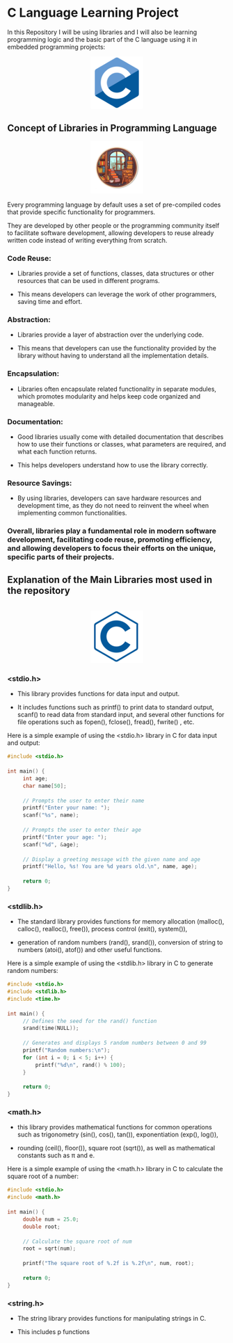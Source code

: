 # C Language Learning Project

In this Repository I will be using libraries and I will also be learning programming logic and the basic part of the C language using it in embedded programming projects:

<div align="center" style="display: inline_block">
<img alt="java" width="120" src="https://raw.githubusercontent.com/devicons/devicon/master/icons/c/c-original.svg">
</div>

## Concept of Libraries in Programming Language

<div align="center" style="display: inline_block">
<img alt="java" width="120" src="./icons/biblioteeeca.png">
</div>

Every programming language by default uses a set of pre-compiled codes that provide specific functionality for programmers.

They are developed by other people or the programming community itself to facilitate software development, allowing developers to reuse already written code instead of writing everything from scratch.

### Code Reuse:

- Libraries provide a set of functions, classes, data structures or other resources that can be used in different programs.

- This means developers can leverage the work of other programmers, saving time and effort.

### Abstraction:

- Libraries provide a layer of abstraction over the underlying code.

- This means that developers can use the functionality provided by the library without having to understand all the implementation details.

### Encapsulation:

- Libraries often encapsulate related functionality in separate modules, which promotes modularity and helps keep code organized and manageable.

### Documentation:

- Good libraries usually come with detailed documentation that describes how to use their functions or classes, what parameters are required, and what each function returns.

- This helps developers understand how to use the library correctly.

### Resource Savings:

- By using libraries, developers can save hardware resources and development time, as they do not need to reinvent the wheel when implementing common functionalities.

### Overall, libraries play a fundamental role in modern software development, facilitating code reuse, promoting efficiency, and allowing developers to focus their efforts on the unique, specific parts of their projects.


## Explanation of the Main Libraries most used in the repository

<br>
<div align="center" style="display: inline_block">
<img alt="java" width="120" src="https://raw.githubusercontent.com/devicons/devicon/master/icons/c/c-line.svg">
</div>

### <stdio.h>

- This library provides functions for data input and output.

- It includes functions such as printf() to print data to standard output, scanf() to read data from standard input, and several other functions for file operations such as fopen(), fclose(), fread(), fwrite() , etc.

Here is a simple example of using the <stdio.h> library in C for data input and output:

```c
#include <stdio.h>

int main() {
     int age;
     char name[50];

     // Prompts the user to enter their name
     printf("Enter your name: ");
     scanf("%s", name);

     // Prompts the user to enter their age
     printf("Enter your age: ");
     scanf("%d", &age);

     // Display a greeting message with the given name and age
     printf("Hello, %s! You are %d years old.\n", name, age);

     return 0;
}
```


### <stdlib.h>

- The standard library provides functions for memory allocation (malloc(), calloc(), realloc(), free()), process control (exit(), system()),

- generation of random numbers (rand(), srand()), conversion of string to numbers (atoi(), atof()) and other useful functions.

Here is a simple example of using the <stdlib.h> library in C to generate random numbers:

```c
#include <stdio.h>
#include <stdlib.h>
#include <time.h>

int main() {
     // Defines the seed for the rand() function
     srand(time(NULL));

     // Generates and displays 5 random numbers between 0 and 99
     printf("Random numbers:\n");
     for (int i = 0; i < 5; i++) {
         printf("%d\n", rand() % 100);
     }

     return 0;
}
```

### <math.h>

- this library provides mathematical functions for common operations such as trigonometry (sin(), cos(), tan()), exponentiation (exp(), log()),

- rounding (ceil(), floor()), square root (sqrt()), as well as mathematical constants such as π and e.

Here is a simple example of using the <math.h> library in C to calculate the square root of a number:

```c
#include <stdio.h>
#include <math.h>

int main() {
     double num = 25.0;
     double root;

     // Calculate the square root of num
     root = sqrt(num);

     printf("The square root of %.2f is %.2f\n", num, root);

     return 0;
}
```

### <string.h>

- The string library provides functions for manipulating strings in C.

- This includes p functions